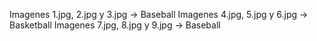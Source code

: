 Imagenes 1.jpg, 2.jpg y 3.jpg -> Baseball
Imagenes 4.jpg, 5.jpg y 6.jpg -> Basketball
Imagenes 7.jpg, 8.jpg y 9.jpg -> Baseball

